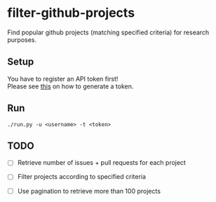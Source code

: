 # filter-github-projects
Find popular github projects (matching specified criteria) for research purposes.

## Setup
You have to register an API token first!  
Please see [this](https://help.github.com/articles/creating-an-access-token-for-command-line-use/) on how to generate a token.

## Run
`./run.py -u <username> -t <token>`

## TODO
- [ ] Retrieve number of issues + pull requests for each project
- [ ] Filter projects according to specified criteria
- [ ] Use pagination to retrieve more than 100 projects

